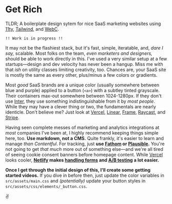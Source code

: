 # Get Rich
TLDR; A boilerplate design sytem for nice SaaS marketing websites using [11ty](https://www.11ty.dev/), [Tailwind](https://tailwindcss.com/), and [WebC](https://www.11ty.dev/docs/languages/webc/).

`!! Work is in progress !!`

It may not be the flashiest stack, but it's fast, simple, iteratable, and, _dare I say,_ scalable. Most folks on the team, _even marketers and designers,_ should be able to work directly in this. I've used a very similar setup at a few startups—design and dev velocity has never been a hangup. Miss me with that _ish_ on utility classes limiting creativity, too. Chances are, your SaaS site is mostly the same as every other, plus/minus a few colors or gradients.

Most _good_ SaaS brands are a unique color (usually somewhere between blue and purple) applied to a button (`<a>`) with a subtley tinted grayscale. Their containers max-out somewhere between 1024-1280px. If they don't use [Inter](https://rsms.me/inter/), they use something indistinguishable from it by _most people_. While they may have a clever thing or two, the fundamentals are nearly identicle. Don't believe me? Just look at [Vercel](https://vercel.com), [Linear](https://linear.app), [Frame](https://frame.io), [Raycast](https://www.raycast.com), and [Stripe](https://stripe.com).

Having seen complete messes of marketing and analytics integrations at _most_ companies I've been at, I highly recommend keeping things simple here, too. **Use markdown, not a CMS.** Quite frankly, it's easier to learn and manage _than Contentful_. For tracking, just **use [Fathom](https://usefathom.com) or [Plausible](https://plausible.io/).** You're not going to get _that much_ more out of something else—and we're all tired of seeing cookie consent banners before homepage content. While [Vercel](https://vercel.com) looks cooler, **[Netlify](https://www.netlify.com) makes [handling forms](https://www.netlify.com/platform/core/forms/) and [A/B testing](https://docs.netlify.com/site-deploys/split-testing/) a lot easier.**

**Once I get through the initial design of this, I'll create some getting started videos.** If you dive in before then, just update the color variables in `src/assets/main.css` and _(potentially)_ update your button styles in `src/assets/css/elements/_button.css`.

✌️